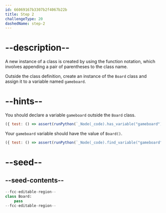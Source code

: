 ```yaml
---
id: 66069167b3307b2f4067b22b
title: Step 2
challengeType: 20
dashedName: step-2
---
```


# --description--

A new instance of a class is created by using the function notation, which involves appending a pair of parentheses to the class name.

Outside the class definition, create an instance of the `Board` class and assign it to a variable named `gameboard`.

# --hints--

You should declare a variable `gameboard` outside the `Board` class.

```js
({ test: () => assert(runPython(`_Node(_code).has_variable("gameboard")`)) })
```

Your `gameboard` variable should have the value of `Board()`.

```js
({ test: () => assert(runPython(`_Node(_code).find_variable("gameboard").is_equivalent("gameboard = Board()")`)) })
```

# --seed--

## --seed-contents--

```py
--fcc-editable-region--
class Board:
    pass
--fcc-editable-region--
```
